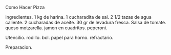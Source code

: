 Como Hacer Pizza

ingredientes.
    1 kg de harina.
    1 cucharadita de sal.
    2 1/2 tazas de agua caliente.
    2 cucharadas de aceite.
    30 gr de levadura fresca.
    Salsa de tomate.
    queso motzarella.
    jamon en cuadritos.
    peperoni.

Utencilio.
    rodillo.
    bol.
    papel para horno.
    refractario.
    
Preparacion.
    